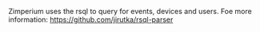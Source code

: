 Zimperium uses the rsql to query for events, devices and users.
Foe more information: https://github.com/jirutka/rsql-parser
